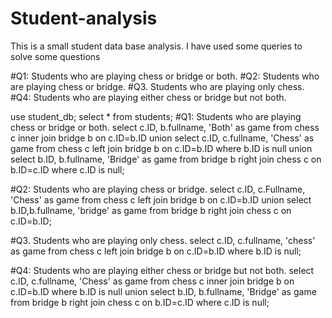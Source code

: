# Student-analysis
This is a small student data base analysis. I have used some queries to solve some questions 

#Q1: Students who are playing chess or bridge or both.
#Q2: Students who are playing chess or bridge.
#Q3. Students who are playing only chess.
#Q4: Students who are playing either chess or bridge but not both.




use student_db;
select * from students;
#Q1: Students who are playing chess or bridge or both.
select c.ID, b.fullname, 'Both' as game
from chess c inner join bridge b on c.ID=b.ID
union 
select c.ID, c.fullname, 'Chess' as game
from chess c left join bridge b on c.ID=b.ID
where b.ID is null
union 
select b.ID, b.fullname, 'Bridge' as game
from bridge b right join chess c on b.ID=c.ID
where c.ID is null;

#Q2: Students who are playing chess or bridge.
select c.ID, c.Fullname, 'Chess' as game
from chess c left join bridge b on c.ID=b.ID
union 
select b.ID,b.fullname, 'bridge' as game
from bridge b right join chess c on c.ID=b.ID;

#Q3. Students who are playing only chess.
select c.ID, c.fullname, 'chess' as game
from chess c left join bridge b on c.ID=b.ID
where b.ID is null;

#Q4: Students who are playing either chess or bridge but not both.
select c.ID, c.fullname, 'Chess' as game
from chess c inner join bridge b on c.ID=b.ID
where b.ID is null
union 
select b.ID, b.fullname, 'Bridge' as game
from bridge b right join chess c on b.ID=c.ID
where c.ID is null;


